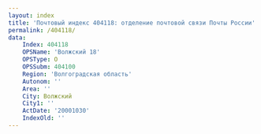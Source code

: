 ```yaml
---
layout: index
title: 'Почтовый индекс 404118: отделение почтовой связи Почты России'
permalink: /404118/
data:
    Index: 404118
    OPSName: 'Волжский 18'
    OPSType: О
    OPSSubm: 404100
    Region: 'Волгоградская область'
    Autonom: ''
    Area: ''
    City: Волжский
    City1: ''
    ActDate: '20001030'
    IndexOld: ''
---
```

